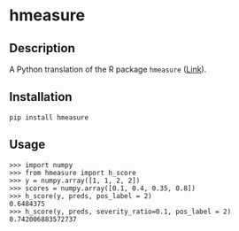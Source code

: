 # hmeasure

## Description 

A Python translation of the R package `hmeasure` ([Link](https://github.com/canagnos/hmeasure)).

## Installation 
```
pip install hmeasure
```

## Usage

``` 
>>> import numpy
>>> from hmeasure import h_score
>>> y = numpy.array([1, 1, 2, 2])
>>> scores = numpy.array([0.1, 0.4, 0.35, 0.8])
>>> h_score(y, preds, pos_label = 2)
0.6484375
>>> h_score(y, preds, severity_ratio=0.1, pos_label = 2)
0.742006883572737
```
